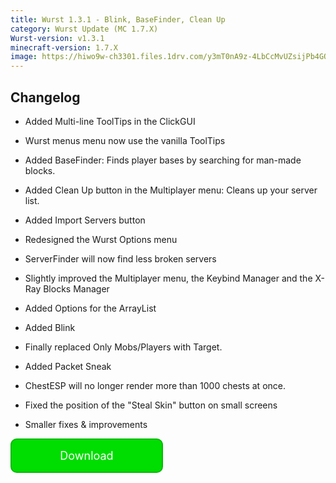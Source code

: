 ```yaml
---
title: Wurst 1.3.1 - Blink, BaseFinder, Clean Up
category: Wurst Update (MC 1.7.X)
Wurst-version: v1.3.1
minecraft-version: 1.7.X
image: https://hiwo9w-ch3301.files.1drv.com/y3mT0nA9z-4LbCcMvUZsijPb4GOEVdAbV-9LoxVEabykvZjmBY7rc8nAv-XHEV0tZY_9VYrjHbTtH1xOBaULNksEQmJXI2YHL-vXmOQYb9wnt8k4tTI2Nziv2dSw-nnnum3mwDOtYuXcxnlLtjgNDHgXUGjg8f5vR74mIjyL_jifIs?width=1280&height=720&cropmode=center
---
```

## Changelog

- Added Multi-line ToolTips in the ClickGUI

- Wurst menus menu now use the vanilla ToolTips

- Added BaseFinder: Finds player bases by searching for man-made blocks.

- Added Clean Up button in the Multiplayer menu: Cleans up your server list.

- Added Import Servers button

<!--read more-->

- Redesigned the Wurst Options menu

- ServerFinder will now find less broken servers

- Slightly improved the Multiplayer menu, the Keybind Manager and the X-Ray Blocks Manager

- Added Options for the ArrayList

- Added Blink

- Finally replaced Only Mobs/Players with Target.

- Added Packet Sneak

- ChestESP will no longer render more than 1000 chests at once.

- Fixed the position of the "Steal Skin" button on small screens

- Smaller fixes & improvements

<div>
  <a href="https://old.wurst-client.tk/download/wurst-client/wurst-client-for-minecraft-1-7-x/releases/wurst-1-3-1" style="text-decoration: none;">
    <div style="display: inline-block;background-color: #00dd00;color: #ffffff;padding: 1px 20px;border: 2px solid;border-color: #00bb00;border-radius: 10px;width: 200px;text-align: center;">
      <p><font size="4">Download</font></p>
    </div>
  </a>
</div>
